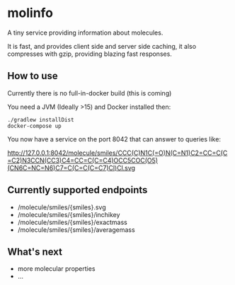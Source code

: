 # molinfo

A tiny service providing information about molecules.

It is fast, and provides client side and server side caching, it also compresses with gzip, providing blazing fast responses.

## How to use

Currently there is no full-in-docker build (this is coming)

You need a JVM (Ideally >15) and Docker installed then:

```shell
./gradlew installDist
docker-compose up
```

You now have a service on the port 8042 that can answer to queries like:

http://127.0.0.1:8042/molecule/smiles/CCC(C)N1C(=O)N(C=N1)C2=CC=C(C=C2)N3CCN(CC3)C4=CC=C(C=C4)OCC5COC(O5)(CN6C=NC=N6)C7=C(C=C(C=C7)Cl)Cl.svg

## Currently supported endpoints

- /molecule/smiles/{smiles}.svg
- /molecule/smiles/{smiles}/inchikey
- /molecule/smiles/{smiles}/exactmass
- /molecule/smiles/{smiles}/averagemass

## What's next

- more molecular properties
- …
